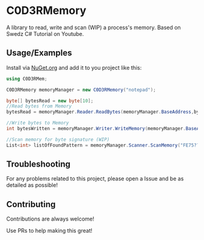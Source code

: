 
# C0D3RMemory

A library to read, write and scan (WIP) a process's memory. Based on Swedz C# Tutorial on Youtube.


## Usage/Examples

Install via [NuGet.org](https://www.nuget.org/packages/c0d3rmemory) and add it to you project like this:

```csharp
using C0D3RMem;

C0D3RMemory memoryManager = new C0D3RMemory("notepad");

byte[] bytesRead = new byte[10];
//Read bytes from Memory
bytesRead = memoryManager.Reader.ReadBytes(memoryManager.BaseAddress,bytes.Length);

//Write bytes to Memory
int bytesWritten = memoryManager.Writer.WriteMemory(memoryManager.BaseAddress,new byte[]{0x90, 0x90, 0x90});

//Scan memory for byte signature (WIP)
List<int> listOfFoundPattern = memoryManager.Scanner.ScanMemory("FE75??D48??99A2");
```

## Troubleshooting

For any problems related to this project, please open a Issue and be as detailed as possible!


## Contributing

Contributions are always welcome!

Use PRs to help making this great!

